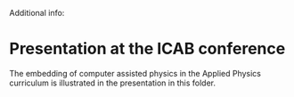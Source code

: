 Additional info:

# Presentation at the ICAB conference
The embedding of computer assisted physics in the Applied Physics curriculum is illustrated in the presentation in this folder. 
